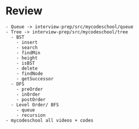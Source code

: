 # Review
    - Queue -> interview-prep/src/mycodeschool/queue
    - Tree -> interview-prep/src/mycodeschool/tree
      - BST
        - insert
        - search
        - findMin
        - height
        - isBST
        - delete
        - findNode
        - getSuccessor
      - DFS
        - preOrder
        - inOrder
        - postOrder
      - Level Order/ BFS
        - queue
        - recursion
    - mycodeschool all videos + codes